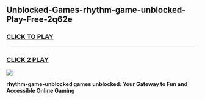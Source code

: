 
## Unblocked-Games-rhythm-game-unblocked-Play-Free-2q62e
<h3>
<a href="https://premium76.site?title=rhythm-game-unblocked&ref=18A1">CLICK TO PLAY</a></h3>
<hr>

<h3>
<a href="https://premium76.site?title=rhythm-game-unblocked&ref=18A1">CLICK 2 PLAY</a>
  
</h3>

<a href="https://premium76.site?title=rhythm-game-unblocked&ref=18A1"><img src="https://clearcache.store/games.png"></a>


**rhythm-game-unblocked games unblocked: Your Gateway to Fun and Accessible Online Gaming**
